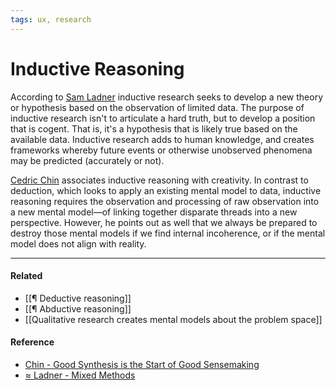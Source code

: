 ```yaml
---
tags: ux, research
---
```


# Inductive Reasoning

According to
[Sam Ladner](https://publish.obsidian.md/mobydiction/notes/%E2%89%88+Ladner+-+Mixed+Methods)
inductive research seeks to develop a new theory or hypothesis based on the
observation of limited data. The purpose of inductive research isn't to
articulate a hard truth, but to develop a position that is cogent. That is, it's
a hypothesis that is likely true based on the available data. Inductive research
adds to human knowledge, and creates frameworks whereby future events or
otherwise unobserved phenomena may be predicted (accurately or not).

[Cedric Chin](https://publish.obsidian.md/mobydiction/Chin+-+Good+Synthesis+is+the+Start+of+Good+Sensemaking)
associates inductive reasoning with creativity. In contrast to deduction, which
looks to apply an existing mental model to data, inductive reasoning requires
the observation and processing of raw observation into a new mental model—of
linking together disparate threads into a new perspective. However, he points
out as well that we always be prepared to destroy those mental models if we find
internal incoherence, or if the mental model does not align with reality.

---

#### Related

- [[¶ Deductive reasoning]]
- [[¶ Abductive reasoning]]
- [[Qualitative research creates mental models about the problem space]]

#### Reference

- [Chin - Good Synthesis is the Start of Good Sensemaking](https://publish.obsidian.md/mobydiction/Chin+-+Good+Synthesis+is+the+Start+of+Good+Sensemaking)
- [≈ Ladner - Mixed Methods](https://publish.obsidian.md/mobydiction/notes/%E2%89%88+Ladner+-+Mixed+Methods)
